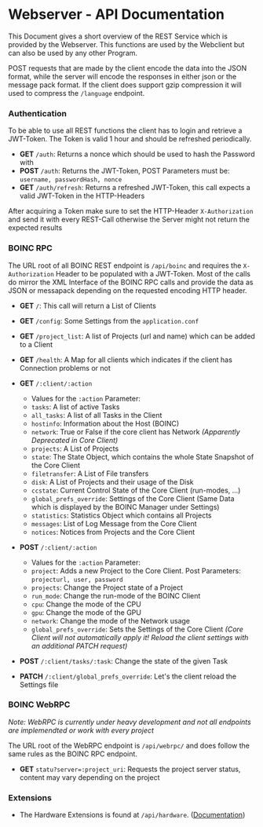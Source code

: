 Webserver - API Documentation
=============================
This Document gives a short overview of the REST Service which is provided by the 
Webserver. This functions are used by the Webclient but can also be used by any other
Program. 

POST requests that are made by the client encode the data into the JSON format, while the
server will encode the responses in either json or the message pack format.
If the client does support gzip compression it will used to compress the `/language` endpoint. 

### Authentication
To be able to use all REST functions the client has to login and retrieve a JWT-Token.
The Token is valid 1 hour and should be refreshed periodically.

* **GET** `/auth`: Returns a nonce which should be used to hash the Password with
* **POST** `/auth`: Returns the JWT-Token, POST Parameters must be: `username, passwordHash, nonce`
* **GET** `/auth/refresh`: Returns a refreshed JWT-Token, this call expects a valid JWT-Token 
in the HTTP-Headers

After acquiring a Token make sure to set the HTTP-Header `X-Authorization` and send it with every
REST-Call otherwise the Server might not return the expected results 

### BOINC RPC
The URL root of all BOINC REST endpoint is `/api/boinc` and requires the `X-Authorization` Header 
to be populated with a JWT-Token. Most of the calls do mirror the XML Interface of the BOINC RPC 
calls and provide the data as JSON or messapack depending on the requested encoding HTTP header.

* **GET** `/`: This call will return a List of Clients
* **GET** `/config`: Some Settings from the `application.conf` 
* **GET** `/project_list`: A list of Projects (url and name) which can be added to a Client
* **GET** `/health`: A Map for all clients which indicates if the client has Connection problems or not
* **GET** `/:client/:action`
  * Values for the `:action` Parameter:
  * `tasks`: A list of active Tasks
  * `all_tasks`: A list of all Tasks in the Client 
  * `hostinfo`: Information about the Host (BOINC)
  * `network`: True or False if the core client has Network *(Apparently Deprecated in Core Client)*
  * `projects`: A List of Projects
  * `state`: The State Object, which contains the whole State Snapshot of the Core Client
  * `filetransfer`: A List of File transfers
  * `disk`: A List of Projects and their usage of the Disk
  * `ccstate`: Current Control State of the Core Client (run-modes, ...)
  * `global_prefs_override`: Settings of the Core Client (Same Data which is displayed by the BOINC Manager under Settings)
  * `statistics`: Statistics Object which contains all Projects
  * `messages`: List of Log Message from the Core Client
  * `notices`: Notices from Projects and the Core Client

* **POST** `/:client/:action`
  * Values for the `:action` Parameter:
  * `project`: Adds a new Project to the Core Client. Post Parameters: `projecturl, user, password`
  * `projects`: Change the Project state of a Project
  * `run_mode`: Change the run-mode of the BOINC Client
  * `cpu`: Change the mode of the CPU 
  * `gpu`: Change the mode of the GPU
  * `network`: Change the mode of the Network usage
  * `global_prefs_override`: Sets the Settings of the Core Client 
    _(Core Client will not automatically apply it! Reload the client settings with an additional 
      *PATCH* request)_
  
* **POST** `/:client/tasks/:task`: Change the state of the given Task

* **PATCH** `/:client/global_prefs_override`: Let's the client reload the Settings file
  
### BOINC WebRPC
*Note: WebRPC is currently under heavy development and not all endpoints are implemendted or work with
every project*

The URL root of the WebRPC endpoint is `/api/webrpc/` and does follow the same rules as the BOINC RPC
endpoint.

* **GET** `statu?server=:project_uri`: Requests the project server status, content may vary depending on the project

### Extensions
* The Hardware Extensions is found at `/api/hardware`. ([Documentation](extension/Hardware.md))
